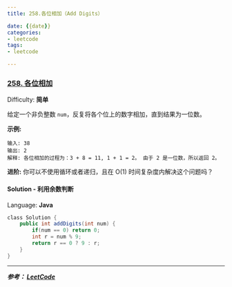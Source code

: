 ```yaml
---
title: 258.各位相加（Add Digits）

date: {{date}}
categories:
- leetcode
tags:
- leetcode

---
```

### [258\. 各位相加](https://leetcode-cn.com/problems/add-digits/)

Difficulty: **简单**


给定一个非负整数 `num`，反复将各个位上的数字相加，直到结果为一位数。

**示例:**

```
输入: 38
输出: 2
解释: 各位相加的过程为：3 + 8 = 11, 1 + 1 = 2。 由于 2 是一位数，所以返回 2。
```

**进阶:**
你可以不使用循环或者递归，且在 O(1) 时间复杂度内解决这个问题吗？


#### Solution - 利用余数判断

Language: **Java**

```java
​class Solution {
    public int addDigits(int num) {
        if(num == 0) return 0;
        int r = num % 9;
        return r == 0 ? 9 : r;
    }
}
```

---
***参考：
[LeetCode](https://leetcode-cn.com/problems/add-digits/submissions/)***
